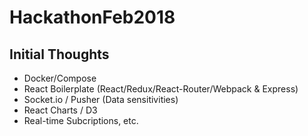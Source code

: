# HackathonFeb2018

## Initial Thoughts
 - Docker/Compose
 - React Boilerplate (React/Redux/React-Router/Webpack & Express)
 - Socket.io / Pusher (Data sensitivities)
 - React Charts / D3
 - Real-time Subcriptions, etc.